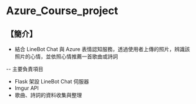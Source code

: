 # Azure_Course_project

## 【簡介】
+ 結合 LineBot Chat 與 Azure 表情認知服務，透過使用者上傳的照片，辨識該照片的心情，並依照心情推薦一首歌曲或詩詞

-- 主要負責項目
+ Flask 架設 LineBot Chat 伺服器
+ Imgur API 
+ 歌曲、詩詞的資料收集與整理
